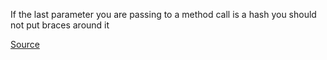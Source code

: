 If the last parameter you are passing to a method call is a hash you should not
put braces around it

[Source](http://www.rubydoc.info/gems/rubocop/RuboCop/Cop/Style/BracesAroundHashParameters)